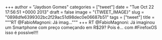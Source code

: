 
+++
author = "Jaydson Gomes"
categories = ["tweet"]
date = "Tue Oct 22 17:56:51 +0000 2013"
draft = false
image = "{TWEET_IMAGE}"
slug = "0898dfe6399302bc2f29ac51d98dec0e06687b51"
tags = ["tweet"]
title = """RT @FabioMagnoni: Já imag..."""
+++
RT @FabioMagnoni: Já imaginou um Smartphone com preço começando em R$29? Pois é... com #FirefoxOS  isso é possível!!!
